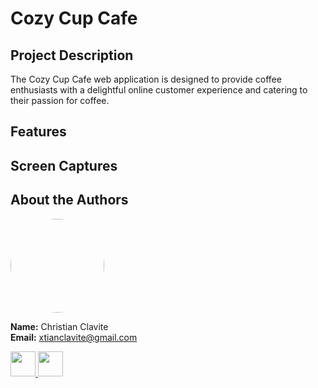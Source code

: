 # Cozy Cup Cafe

## Project Description
The Cozy Cup Cafe web application is designed to provide coffee enthusiasts with a delightful online customer experience and catering to their passion for coffee.

## Features

## Screen Captures

## About the Authors
<img src="https://github.com/XTian-Clav.png" width="150" style=" border-radius: 50%;">

**Name:** Christian Clavite  
**Email:** xtianclavite@gmail.com

<a href="https://www.facebook.com/christian.clavite"><img src="https://github.com/gauravghongde/social-icons/blob/master/PNG/Color/Facebook.png" width="40">
<a href="https://github.com/XTian-Clav"><img src="https://github.com/gauravghongde/social-icons/blob/master/PNG/Color/Github.png" width="40">
